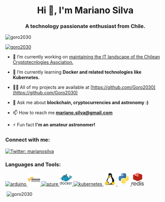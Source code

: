 <h1 align="center">Hi 👋, I'm Mariano Silva</h1>
<h3 align="center">A technology passionate enthusiast from Chile.</h3>

<p align="left"> <img src="https://komarev.com/ghpvc/?username=goro2030&label=Profile%20views&color=0e75b6&style=flat" alt="goro2030" /> </p>

<p align="left"> <a href="https://github.com/ryo-ma/github-profile-trophy"><img src="https://github-profile-trophy.vercel.app/?username=goro2030" alt="goro2030" /></a> </p>

- 🔭 I’m currently working on [maintaining the IT landscape of the Chilean Cryptotecnlogies Asociation.](https://www.asociacionbitcoin.org)

- 🌱 I’m currently learning **Docker and related technologies like Kubernetes.**

- 👨‍💻 All of my projects are available at [https://github.com/Goro2030](https://github.com/Goro2030)

- 💬 Ask me about **blockchain, cryptocurrencies and astronomy :)**

- 📫 How to reach me **mariano.silva@gmail.com**

- ⚡ Fun fact **I'm an amateur astronomer!**

<h3 align="left">Connect with me:</h3>
<p align="left">
<a href="https://twitter.com/marianosilva" target="blank"><img align="center" src="https://raw.githubusercontent.com/rahuldkjain/github-profile-readme-generator/neutral-icons/src/images/icons/Social/twitter.svg" alt="Twitter: marianosilva" height="30" width="40" /></a>
</p>

<h3 align="left">Languages and Tools:</h3>
<p align="left"> <a href="https://www.arduino.cc/" target="_blank"> <img src="https://cdn.worldvectorlogo.com/logos/arduino-1.svg" alt="arduino" width="40" height="40"/> </a> <a href="https://aws.amazon.com" target="_blank"> <img src="https://raw.githubusercontent.com/devicons/devicon/master/icons/amazonwebservices/amazonwebservices-original-wordmark.svg" alt="aws" width="40" height="40"/> </a> <a href="https://azure.microsoft.com/en-in/" target="_blank"> <img src="https://www.vectorlogo.zone/logos/microsoft_azure/microsoft_azure-icon.svg" alt="azure" width="40" height="40"/> </a> <a href="https://www.docker.com/" target="_blank"> <img src="https://raw.githubusercontent.com/devicons/devicon/master/icons/docker/docker-original-wordmark.svg" alt="docker" width="40" height="40"/> </a> <a href="https://kubernetes.io" target="_blank"> <img src="https://www.vectorlogo.zone/logos/kubernetes/kubernetes-icon.svg" alt="kubernetes" width="40" height="40"/> </a> <a href="https://www.linux.org/" target="_blank"> <img src="https://raw.githubusercontent.com/devicons/devicon/master/icons/linux/linux-original.svg" alt="linux" width="40" height="40"/> </a> <a href="https://www.python.org" target="_blank"> <img src="https://raw.githubusercontent.com/devicons/devicon/master/icons/python/python-original.svg" alt="python" width="40" height="40"/> </a> <a href="https://redis.io" target="_blank"> <img src="https://raw.githubusercontent.com/devicons/devicon/master/icons/redis/redis-original-wordmark.svg" alt="redis" width="40" height="40"/> </a> </p>

<p>&nbsp;<img align="center" src="https://github-readme-stats.vercel.app/api?username=goro2030&show_icons=true&locale=en" alt="goro2030" /></p>

